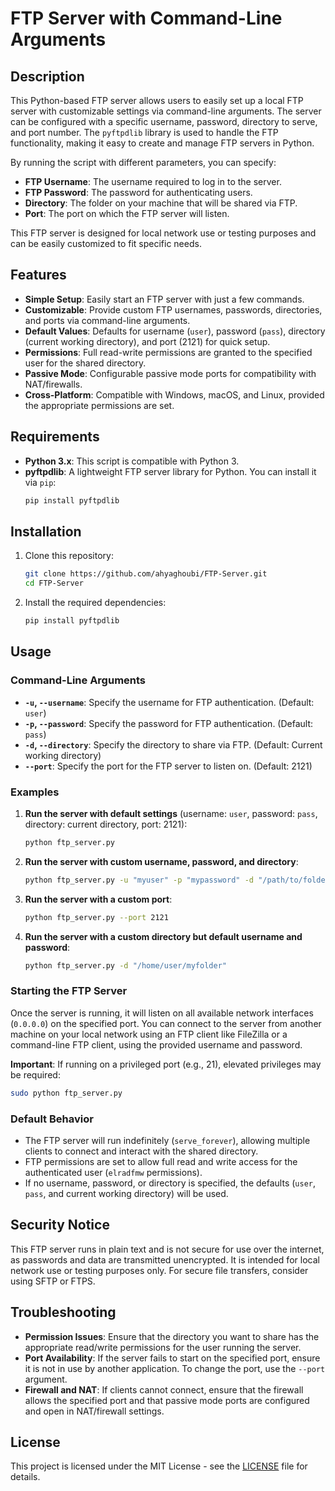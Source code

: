 # FTP Server with Command-Line Arguments

## Description

This Python-based FTP server allows users to easily set up a local FTP server with customizable settings via command-line arguments. The server can be configured with a specific username, password, directory to serve, and port number. The `pyftpdlib` library is used to handle the FTP functionality, making it easy to create and manage FTP servers in Python.

By running the script with different parameters, you can specify:
- **FTP Username**: The username required to log in to the server.
- **FTP Password**: The password for authenticating users.
- **Directory**: The folder on your machine that will be shared via FTP.
- **Port**: The port on which the FTP server will listen.

This FTP server is designed for local network use or testing purposes and can be easily customized to fit specific needs.

## Features

- **Simple Setup**: Easily start an FTP server with just a few commands.
- **Customizable**: Provide custom FTP usernames, passwords, directories, and ports via command-line arguments.
- **Default Values**: Defaults for username (`user`), password (`pass`), directory (current working directory), and port (2121) for quick setup.
- **Permissions**: Full read-write permissions are granted to the specified user for the shared directory.
- **Passive Mode**: Configurable passive mode ports for compatibility with NAT/firewalls.
- **Cross-Platform**: Compatible with Windows, macOS, and Linux, provided the appropriate permissions are set.

## Requirements

- **Python 3.x**: This script is compatible with Python 3.
- **pyftpdlib**: A lightweight FTP server library for Python. You can install it via `pip`:
  ```bash
  pip install pyftpdlib
  ```

## Installation

1. Clone this repository:
   ```bash
   git clone https://github.com/ahyaghoubi/FTP-Server.git
   cd FTP-Server
   ```

2. Install the required dependencies:
   ```bash
   pip install pyftpdlib
   ```

## Usage

### Command-Line Arguments

- **`-u`, `--username`**: Specify the username for FTP authentication. (Default: `user`)
- **`-p`, `--password`**: Specify the password for FTP authentication. (Default: `pass`)
- **`-d`, `--directory`**: Specify the directory to share via FTP. (Default: Current working directory)
- **`--port`**: Specify the port for the FTP server to listen on. (Default: 2121)

### Examples

1. **Run the server with default settings** (username: `user`, password: `pass`, directory: current directory, port: 2121):
   ```bash
   python ftp_server.py
   ```

2. **Run the server with custom username, password, and directory**:
   ```bash
   python ftp_server.py -u "myuser" -p "mypassword" -d "/path/to/folder"
   ```

3. **Run the server with a custom port**:
   ```bash
   python ftp_server.py --port 2121
   ```

4. **Run the server with a custom directory but default username and password**:
   ```bash
   python ftp_server.py -d "/home/user/myfolder"
   ```

### Starting the FTP Server

Once the server is running, it will listen on all available network interfaces (`0.0.0.0`) on the specified port. You can connect to the server from another machine on your local network using an FTP client like FileZilla or a command-line FTP client, using the provided username and password.

**Important**: If running on a privileged port (e.g., 21), elevated privileges may be required:

```bash
sudo python ftp_server.py
```

### Default Behavior

- The FTP server will run indefinitely (`serve_forever`), allowing multiple clients to connect and interact with the shared directory.
- FTP permissions are set to allow full read and write access for the authenticated user (`elradfmw` permissions).
- If no username, password, or directory is specified, the defaults (`user`, `pass`, and current working directory) will be used.

## Security Notice

This FTP server runs in plain text and is not secure for use over the internet, as passwords and data are transmitted unencrypted. It is intended for local network use or testing purposes only. For secure file transfers, consider using SFTP or FTPS.

## Troubleshooting

- **Permission Issues**: Ensure that the directory you want to share has the appropriate read/write permissions for the user running the server.
- **Port Availability**: If the server fails to start on the specified port, ensure it is not in use by another application. To change the port, use the `--port` argument.
- **Firewall and NAT**: If clients cannot connect, ensure that the firewall allows the specified port and that passive mode ports are configured and open in NAT/firewall settings.

## License

This project is licensed under the MIT License - see the [LICENSE](LICENSE) file for details.
